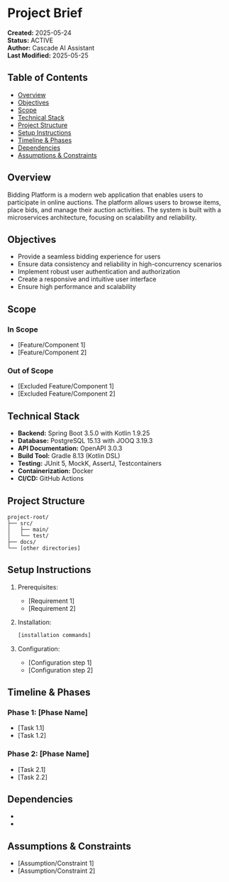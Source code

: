 # Project Brief

**Created:** 2025-05-24  
**Status:** ACTIVE  
**Author:** Cascade AI Assistant  
**Last Modified:** 2025-05-25

## Table of Contents
- [Overview](#overview)
- [Objectives](#objectives)
- [Scope](#scope)
- [Technical Stack](#technical-stack)
- [Project Structure](#project-structure)
- [Setup Instructions](#setup-instructions)
- [Timeline & Phases](#timeline--phases)
- [Dependencies](#dependencies)
- [Assumptions & Constraints](#assumptions--constraints)

## Overview
Bidding Platform is a modern web application that enables users to participate in online auctions. The platform allows users to browse items, place bids, and manage their auction activities. The system is built with a microservices architecture, focusing on scalability and reliability.

## Objectives
- Provide a seamless bidding experience for users
- Ensure data consistency and reliability in high-concurrency scenarios
- Implement robust user authentication and authorization
- Create a responsive and intuitive user interface
- Ensure high performance and scalability

## Scope
### In Scope
- [Feature/Component 1]
- [Feature/Component 2]

### Out of Scope
- [Excluded Feature/Component 1]
- [Excluded Feature/Component 2]

## Technical Stack
- **Backend:** Spring Boot 3.5.0 with Kotlin 1.9.25
- **Database:** PostgreSQL 15.13 with JOOQ 3.19.3
- **API Documentation:** OpenAPI 3.0.3
- **Build Tool:** Gradle 8.13 (Kotlin DSL)
- **Testing:** JUnit 5, MockK, AssertJ, Testcontainers
- **Containerization:** Docker
- **CI/CD:** GitHub Actions

## Project Structure
```
project-root/
├── src/
│   ├── main/
│   └── test/
├── docs/
└── [other directories]
```

## Setup Instructions
1. Prerequisites:
   - [Requirement 1]
   - [Requirement 2]

2. Installation:
   ```bash
   [installation commands]
   ```

3. Configuration:
   - [Configuration step 1]
   - [Configuration step 2]

## Timeline & Phases
### Phase 1: [Phase Name]
- [Task 1.1]
- [Task 1.2]

### Phase 2: [Phase Name]
- [Task 2.1]
- [Task 2.2]

## Dependencies
- [Dependency 1]: [Version/Purpose]
- [Dependency 2]: [Version/Purpose]

## Assumptions & Constraints
- [Assumption/Constraint 1]
- [Assumption/Constraint 2]
